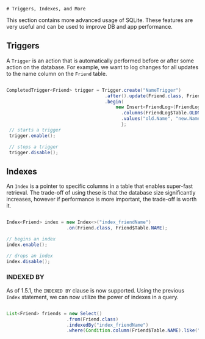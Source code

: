     # Triggers, Indexes, and More

This section contains more advanced usage of SQLite. These features are very useful and can be used to improve DB and app performance.

## Triggers

A ```Trigger``` is an action that is automatically performed before or after some action on the database. For example, we want to log changes for all updates to the name column on the ```Friend``` table.

```java

CompletedTrigger<Friend> trigger = Trigger.create("NameTrigger")
                                    .after().update(Friend.class, Friend$Table.NAME)
                                    .begin(
                                        new Insert<FriendLog>(FriendLog.class)
                                          .columns(FriendLog$Table.OLDNAME, FriendLog$Table.NEWNAME, FriendLog$Table.DATE)
                                          .values("old.Name", "new.Name", System.currentTimeMillis())
                                          };
 // starts a trigger
 trigger.enable();

 // stops a trigger
 trigger.disable();

```

## Indexes

An ```Index``` is a pointer to specific columns in a table that enables super-fast retrieval. The trade-off of using these is that the database
size significantly increases, however if performance is more important, the trade-off is worth it.

```java

Index<Friend> index = new Index<>("index_friendName")
                      .on(Friend.class, Friend$Table.NAME);

// begins an index
index.enable();

// drops an index
index.disable();

```

### INDEXED BY

As of 1.5.1, the ```INDEXED BY``` clause is now supported. Using the previous ```Index``` statement, we can now utilize the power
of indexes in a query.

```java

List<Friend> friends = new Select()
                      .from(Friend.class)
                      .indexedBy("index_friendName")
                      .where(Condition.column(Friend$Table.NAME).like("Andrew%")).queryList();

```
